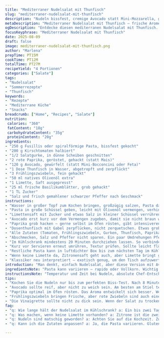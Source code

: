 ```yaml
---
title: "Mediterraner Nudelsalat mit Thunfisch"
slug: "mediterraner-nudelsalat-mit-thunfisch"
description: "Nudeln bissfest, cremige Avocado statt Mini-Mozzarella, gerösteter Paprika statt Mais, frische Basilikum-Blätter, Limettensaft für Säure. Thunfisch aus der Dose fein zerpflückt, kombiniert mit knackiger Gurke und halbierten Kirschtomaten. Schnell zubereitet, bleibt kühl im Vorrat für ein schnelles Mittagessen. Ohne Eier und Nüsse, 4 Portionen. Kombination aus fruchtig, salzig und leicht cremig. Würze durch Frühlingszwiebeln, kräftiges Olivenöl. Ausbalanciert durch Prise Zucker und frische Kräuter – keine Langeweile im Mund. Ideal an heißen Tagen, wenn das Wasser kocht und die Küche warm ist, einfache Technik, trotzdem sorgfältig im Timing. Kein Überkochen der Nudeln, sonst matschig. Alternativ glutenfreie Pasta möglich. Routine-Upgrade zum Klassikersalat mit erkennbaren Zutaten und feinen, knackigen Texturen. Gute Mischung."
metaDescription: "Mediterraner Nudelsalat mit Thunfisch – frische Aromen, einfache Zubereitung. Ideal für heiße Tage und schnelle Mittagessen."
ogDescription: "Entdecke diesen mediterranen Nudelsalat mit Thunfisch. Lecker, frisch, perfekt für den Sommer und einfach zuzubereiten."
focusKeyphrase: "Mediterraner Nudelsalat mit Thunfisch"
date: 2025-08-09
draft: false
image: mediterraner-nudelsalat-mit-thunfisch.png
author: "Marlena"
prepTime: PT15M
cookTime: PT12M
totalTime: PT27M
recipeYield: "4 Portionen"
categories: ["Salate"]
tags:
- "Nudelsalat"
- "Sommerrezepte"
- "Thunfisch"
keywords:
- "Rezepte"
- "Mediterrane Küche"
- "Snacks"
breadcrumb: ["Home", "Recipes", "Salate"]
nutrition: 
 calories: "360"
 fatContent: "18g"
 carbohydrateContent: "35g"
 proteinContent: "20g"
ingredients:
- "250 g Fusillis oder spiralförmige Pasta, bissfest gekocht"
- "200 g Kirschtomaten halbiert"
- "1/2 Salatgurke, in dünne Scheiben geschnitten"
- "2 rote Paprika, geröstet, gehackt (statt Mais)"
- "120 g Avocado, gewürfelt (statt Mini-Bocconcini oder Feta)"
- "1 Dose Thunfisch in Wasser, abgetropft und zerpflückt"
- "3 Frühlingszwiebeln, fein gehackt"
- "50 ml natives Olivenöl extra"
- "1 Limette, Saft ausgepresst"
- "25 ml frische Basilikumblätter, grob gehackt"
- "1 TL Zucker"
- "Salz und frisch gemahlener schwarzer Pfeffer nach Geschmack"
instructions:
- "Wasser in großer Topf zum Kochen bringen, großzügig salzen, Pasta darin kochen. Nicht länger als 10-12 Minuten, nach 8-Minuten-Test mit Bissprobe probieren. Die Pasta muss nachgeben beim Beißen, aber keinen harten Kern mehr spüren. Sofort abseihen, dabei 2 EL Nudelwasser auffangen."
- "Pasta in große Schüssel geben, leicht mit Olivenöl vermengen, verhindert zusammenkleben. Noch handwarm lassen, leicht dämpfen - das hilft später der Marinade zu haften."
- "Limettensaft mit Zucker und etwas Salz in kleiner Schüssel verrühren. Gartenfrische Basilikumblätter fein hacken, hinzufügen. Öl langsam unterrühren, wird zu leichter Vinaigrette."
- "Avocado erst kurz vor dem Vermengen zugeben, damit sie nicht braun wird. Wenn dein Avocadostück schon zu weich ist, besser wegwerfen. Frische Textur zählt."
- "Paprika grob hacken – gerne selbst im Ofen rösten, gibt intensiveren Geschmack, als Mais. Das Rösten gibt leicht rauchige Note, die in Kombination schmeckt großartig. Sonst Mais frisch blanchieren, aber Vorsicht, zu viel Flüssigkeit geht auf Kosten der Salatkonsistenz."
- "Dosenthunfisch mit Gabel zerpflücken, nicht zerquetschen. Etwas grobe Stücke bleiben erhalten, schmeckt besser. Abtropfen lassen, um unnötige Flüssigkeit zu vermeiden."
- "Alle Zutaten (Tomaten, Frühlingszwiebeln, Gurken, Thunfisch, Paprika, Avocado) mit Pasta kombinieren, Vinaigrette darüber geben und gut, aber vorsichtig vermengen."
- "Abschmecken, Salz und Pfeffer nicht sparen. Ein paar Umdrehungen Pfeffermahlwerk geben, Mundgefühl verändert sich. Wer’s gerne scharf mag, kann Chili-Flocken zugeben."
- "Im Kühlschrank mindestens 20 Minuten durchziehen lassen. So verbinden sich Aromen richtig, die Basilikumblätter entfalten volles Aroma, während die Limette pikant bleibt."
- "Kurz vor Servieren erneut umrühren, Textur prüfen. Sollte leicht flüssig sein, keinesfalls trocken. Wenn zu fest, etwas Nudelwasser oder Olivenöl nachgeben. Durch das Aufbewahren entwickelt sich der Geschmack."
- "Restliche Pasta kann in luftdichter Box bis zum nächsten Tag im Kühlschrank bleiben. Avocado dann separat frisch schneiden und dazumischen, sonst braun."
- "Wenn keine Limette da, Zitronensaft geht auch, aber Limette bringt grünen, frischen Kick, finde ich deutlich besser."
- "Klassiker neu interpretiert – exotisch genug, um den Tisch aufzuwerten, trotzdem schnell und simpel."
introduction: "Man denkt, einfach Nudelsalat, aber diese Version mit Avocado statt Käse und gerösteter Paprika statt Mais macht den Unterschied. Avocado bringt cremige Textur, fettet nicht so wie Käse, hält sich gut gekühlt, liefert satte Aromen ohne Überladen. Paprika bringt Süße, leicht rauchig – dabei nicht zu dominant. Thunfisch zerpflückt, gibt Struktur. Limettensaft gibt säuerlichen Kick, keine langweilige Essignote. Basilikum nicht nur Beilage, richtig gehackt sorgt für Frischevibes, die den Rest perfekt durchziehen. Erst ausprobiert aus Neugier, dann sofort ins Standardrepertoire. Gerade wenn Küche warm ist und man keine Lust auf langen Aufwand, bringt das Ding Farbe, Frische und hat Biss. Dabei einfach umzusetzen, keine Schnörkel nötig. Klassische Zutaten clever zusammengestellt. Das Timing beim Garen der Nudeln entscheidet über Textur, und hier nicht zu weich, sonst schläft die Kombi ein."
ingredientsNote: "Pasta kann variieren – rapido oder Vollkorn. Wichtig: Nach dem Kochen sofort abgießen und mit Öl vermengen, damit nichts klumpt. Avocado sollte möglichst reif, aber nicht pampig sein; im Zweifel vor dem Schneiden am Stiel prüfen. Paprika ideal selbst rösten – im Ofen bei 200°C ca. 25 Minuten, Haut danach abziehen. Wenn Eile, einfach klein geschnittene frische rote Paprika nehmen, es kann aber etwas strenger und süßer schmecken. Frühlingszwiebeln ersetzen gern mal durch rote Zwiebel, wer es milder mag. Beim Thunfisch auf fettarmen in Wasser mich konzentrieren, um Fettflocken zu vermeiden. Kräuter frisch und grob gehackt, nicht zu fein – Aroma bleibt erhalten. Zucker hilft, Säure zu balancieren, nicht weglassen; alternativ Honig möglich. Limette bringt mehr Aroma als Zitrone, aber auch Zitrone passt, wenn keine da ist."
instructionsNote: "Temperatur und Zeit bei Nudeln, absolute Chef-Entscheidung. Ein paar Minuten zu lang, matschige Masse. Zu kurz, zu bissfest und schwer zu essen. Zum Testen immer von der Seite abbeißen, keine Augen zu, dann merkt man direkt Textur. Nach dem Abgießen sofort kalt abschrecken schadet, wer Temperatur ausgleichen will, damit Vinaigrette besser hängt. Olivenöl kurz mit Pasta vermischen, das verhindert Klumpenbildung einfach. Vinaigrette langsam kneten, erst leichter Saft mit Zucker und Basilikum mischen, sonst wirkt der Zucker grob. Avocado und Paprika zum Schluss, damit keine matschigen Stellen entstehen. Kein Zuviel auf einmal rühren, sonst zerfällt Avocado. Etwas Ruhe im Kühlschrank gibt Zeit, dass die Zutaten sich verstehen. Vor dem Servieren nochmal vorsichtig durchmischen, um Geschmack zu checken. Bei Bedarf Flüssigkeit ergänzen, Nudelsalat liebt eine leichte Soße, nicht trocken sein. Einfrieren unmöglich, frischer Genuss empfehlenswert."
tips:
- "Kochen Sie die Nudeln nur bis zum perfekten Biss-Test. Nach 8 Minuten probieren. Abgießen und ölen, damit sie nicht kleben. Zudem die Reste gut lagern."
- "Avocado sollte reif, aber nicht zu weich sein. Am besten am Stiel testen, so bleibt der Biss knackig. Zu viel Brei macht den Salat matschig."
- "Paprika optimal im Ofen rösten. Das Aroma entwickelt sich besser. Wenn es schnell gehen muss, frische oder eingelegte Paprika verwenden. Achten Sie auf die Konsistenz."
- "Frühlingszwiebeln bringen Frische, aber rote Zwiebeln sind auch eine gute Option. Diese mildern die Schärfe und passen gut dazu. Geschmack kontrollieren."
- "Die Vinaigrette sollte nicht zu dick sein. Wenn der Salat zu trocken ist, etwas Nudelwasser nachgeben. Nicht oversauern, das könnte überladen."
faq:
- "q: Wie lange hält der Nudelsalat im Kühlschrank? a: Ein bis zwei Tage maximal. Die Avocado wird braun, also separat frisch schneiden. Aromatische Frische ist wichtig."
- "q: Was machen, wenn keine Limette vorhanden? a: Zitrone ist die zweitbeste Wahl. Aber mehr Geschmack gibt die Limette. Manchmal fehlt die saftige Frische."
- "q: Nudeln sind matschig geworden? a: Achten Sie auf die Kochzeit. Zu lang gekocht, ist der Salat nicht mehr knackig. Frische ist entscheidend, die Textur muss stimmen."
- "q: Kann ich die Zutaten anpassen? a: Ja, die Pasta variieren. Glutenfreie Optionen sind möglich. Ebenso die Paprika durch andere Gemüse ersetzen, je nach Präferenz."

---
```

